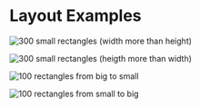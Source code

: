 # Layout Examples

![300 small rectangles (width more than height)](/examples/300%20small%20rectangles%20(width%20more%20than%20height).bmp)

![300 small rectangles (heigth more than width)](/examples/300%20small%20rectangles%20(height%20more%20than%20width).bmp)

![100 rectangles from big to small](/examples/100%20rectangles%20from%20big%20to%20small.bmp)

![100 rectangles from small to big](/examples/100%20rectangles%20from%20small%20to%20big.bmp)
